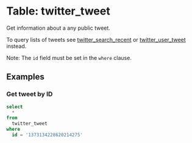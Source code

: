 # Table: twitter_tweet

Get information about a any public tweet.

To query lists of tweets see
[twitter_search_recent](../twitter_search_recent) or
[twitter_user_tweet](../twitter_user_tweet) instead.

Note: The `id` field must be set in the `where` clause.

## Examples

### Get tweet by ID

```sql
select
  *
from
  twitter_tweet
where
  id = '1373134228620214275'
```
